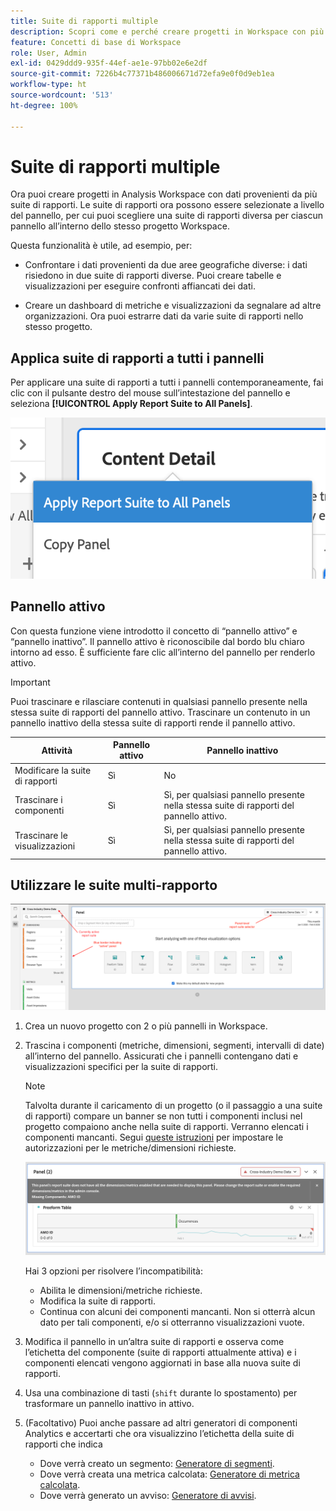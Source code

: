 ```yaml
---
title: Suite di rapporti multiple
description: Scopri come e perché creare progetti in Workspace con più suite di rapporti
feature: Concetti di base di Workspace
role: User, Admin
exl-id: 0429ddd9-935f-44ef-ae1e-97bb02e6e2df
source-git-commit: 7226b4c77371b486006671d72efa9e0f0d9eb1ea
workflow-type: ht
source-wordcount: '513'
ht-degree: 100%

---
```


# Suite di rapporti multiple

Ora puoi creare progetti in Analysis Workspace con dati provenienti da più suite di rapporti. Le suite di rapporti ora possono essere selezionate a livello del pannello, per cui puoi scegliere una suite di rapporti diversa per ciascun pannello all’interno dello stesso progetto Workspace.

Questa funzionalità è utile, ad esempio, per:

* Confrontare i dati provenienti da due aree geografiche diverse: i dati risiedono in due suite di rapporti diverse. Puoi creare tabelle e visualizzazioni per eseguire confronti affiancati dei dati.

* Creare un dashboard di metriche e visualizzazioni da segnalare ad altre organizzazioni. Ora puoi estrarre dati da varie suite di rapporti nello stesso progetto.

## Applica suite di rapporti a tutti i pannelli

Per applicare una suite di rapporti a tutti i pannelli contemporaneamente, fai clic con il pulsante destro del mouse sull’intestazione del pannello e seleziona **[!UICONTROL Apply Report Suite to All Panels]**.

![](assets/apply-rs-all-panels.png)

## Pannello attivo

Con questa funzione viene introdotto il concetto di “pannello attivo” e “pannello inattivo”. Il pannello attivo è riconoscibile dal bordo blu chiaro intorno ad esso. È sufficiente fare clic all’interno del pannello per renderlo attivo.

>[!IMPORTANT]
>Puoi trascinare e rilasciare contenuti in qualsiasi pannello presente nella stessa suite di rapporti del pannello attivo. Trascinare un contenuto in un pannello inattivo della stessa suite di rapporti rende il pannello attivo.

| Attività | Pannello attivo | Pannello inattivo |
|---|---|---|
| Modificare la suite di rapporti | Sì | No |
| Trascinare i componenti | Sì | Sì, per qualsiasi pannello presente nella stessa suite di rapporti del pannello attivo. |
| Trascinare le visualizzazioni | Sì | Sì, per qualsiasi pannello presente nella stessa suite di rapporti del pannello attivo. |

## Utilizzare le suite multi-rapporto

![](assets/mrs-ui.png)

1. Crea un nuovo progetto con 2 o più pannelli in Workspace.

1. Trascina i componenti (metriche, dimensioni, segmenti, intervalli di date) all’interno del pannello. Assicurati che i pannelli contengano dati e visualizzazioni specifici per la suite di rapporti.


   >[!NOTE]
   >Talvolta durante il caricamento di un progetto (o il passaggio a una suite di rapporti) compare un banner se non tutti i componenti inclusi nel progetto compaiono anche nella suite di rapporti. Verranno elencati i componenti mancanti. Segui [queste istruzioni](/help/admin/admin-console/permissions/product-profile.md) per impostare le autorizzazioni per le metriche/dimensioni richieste.

   ![](assets/incompat-rs.png)

   Hai 3 opzioni per risolvere l’incompatibilità:
   * Abilita le dimensioni/metriche richieste.
   * Modifica la suite di rapporti.
   * Continua con alcuni dei componenti mancanti. Non si otterrà alcun dato per tali componenti, e/o si otterranno visualizzazioni vuote.

1. Modifica il pannello in un’altra suite di rapporti e osserva come l’etichetta del componente (suite di rapporti attualmente attiva) e i componenti elencati vengono aggiornati in base alla nuova suite di rapporti.

1. Usa una combinazione di tasti (`shift` durante lo spostamento) per trasformare un pannello inattivo in attivo.

1. (Facoltativo) Puoi anche passare ad altri generatori di componenti Analytics e accertarti che ora visualizzino l’etichetta della suite di rapporti che indica

   * Dove verrà creato un segmento: [Generatore di segmenti](https://experienceleague.adobe.com/docs/analytics/components/segmentation/segmentation-workflow/seg-build.html?lang=it).
   * Dove verrà creata una metrica calcolata: [Generatore di metrica calcolata](https://experienceleague.adobe.com/docs/analytics/components/calculated-metrics/calcmetric-workflow/cm-build-metrics.html?lang=it).
   * Dove verrà generato un avviso: [Generatore di avvisi](https://experienceleague.adobe.com/docs/analytics/components/alerts/alert-builder.html?lang=it).
